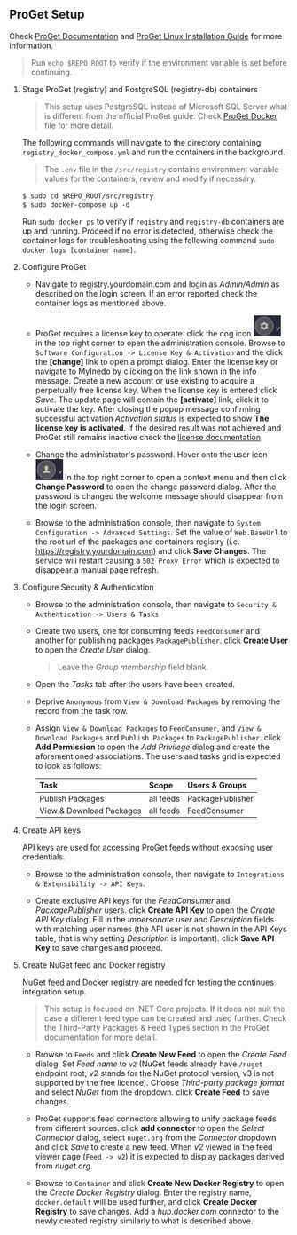 ## ProGet Setup
Check [ProGet Documentation](https://docs.inedo.com/docs/proget/overview) and [ProGet Linux Installation Guide](https://docs.inedo.com/docs/proget/installation/installation-guide/linux-docker) for more information.
> Run `echo $REPO_ROOT` to verify if the environment variable is set before continuing.

1. Stage ProGet (registry) and PostgreSQL (registry-db) containers
    > This setup uses PostgreSQL instead of Microsoft SQL Server what is different from the official ProGet guide. Check [ProGet Docker](https://hub.docker.com/r/inedo/proget/dockerfile) file for more detail.
    
    The following commands will navigate to the directory containing `registry_docker_compose.yml` and run the containers in the background.

    > The `.env` file in the `/src/registry` contains environment variable values for the containers, review and modify if necessary.

    ```
    $ sudo cd $REPO_ROOT/src/registry
    $ sudo docker-compose up -d
    ```

    <a name="docker-logs"></a>Run `sudo docker ps` to verify if `registry` and `registry-db` containers are up and running. Proceed if no error is detected, otherwise check the container logs for troubleshooting using the following command `sudo docker logs [container name]`.

2. Configure ProGet

    - Navigate to registry.yourdomain.com and login as _Admin/Admin_ as described on the login screen. If an error reported check the container logs as mentioned above.

    - ProGet requires a license key to operate. click the cog icon ![Alt text](/resources/img/proget_cog.png?raw=true "ProGet administration console") in the top right corner to open the administration console. Browse to `Software Configuration -> License Key & Activation` and the click the **[change]** link to open a prompt dialog. Enter the license key or navigate to MyInedo by clicking on the link shown in the info message. Create a new account or use existing to acquire a perpetually free license key. When the license key is entered click *Save*. The update page will contain the **[activate]** link, click it to activate the key. After closing the popup message confirming successful activation _Activation status_ is expected to show **The license key is activated**. If the desired result was not achieved and ProGet still remains inactive check the [license documentation](https://docs.inedo.com/docs/proget/administration/license).

    - Change the administrator's password. Hover onto the user icon ![Alt text](/resources/img/proget_user.png?raw=true "ProGet user") in the top right corner to open a context menu and then click **Change Password** to open the change password dialog. After the password is changed the welcome message should disappear from the login screen.

    - Browse to the administration console, then navigate to `System Configuration -> Advanced Settings`. Set the value of `Web.BaseUrl` to the root url of the packages and containers registry (i.e. https://registry.yourdomain.com) and click **Save Changes**. The service will restart causing a `502 Proxy Error` which is expected to disappear a manual page refresh.

3. Configure Security & Authentication

    - Browse to the administration console, then navigate to `Security & Authentication -> Users & Tasks`

    - Create two users, one for consuming feeds `FeedConsumer` and another for publishing packages `PackagePublisher`. click **Create User** to open the _Create User_ dialog.
        > Leave the _Group membership_ field blank.

    - Open the _Tasks_ tab after the users have been created.

    - Deprive `Anonymous` from `View & Download Packages` by removing the record from the task row.

    - Assign `View & Download Packages` to `FeedConsumer`, and `View & Download Packages` and `Publish Packages` to `PackagePublisher`. click **Add Permission** to open the _Add Privilege_ dialog and create the aforementioned associations. The users and tasks grid is expected to look as follows:

        | Task                     | Scope     | Users & Groups                 |
        | :----------------------- |:--------- | :----------------------------- |
        | Publish Packages         | all feeds | PackagePublisher               |
        | View & Download Packages | all feeds | FeedConsumer                   |

4. Create API keys

    API keys are used for accessing ProGet feeds without exposing user credentials.

    - Browse to the administration console, then navigate to `Integrations & Extensibility -> API Keys`. 

    - Create exclusive API keys for the _FeedConsumer_ and _PackagePublisher_ users. click **Create API Key** to open the _Create API Key_ dialog. Fill in the _Impersonate user_ and _Description_ fields with matching user names (the API user is not shown in the API Keys table, that is why setting _Description_ is important). click **Save API Key** to save changes and proceed.

5. Create NuGet feed and Docker registry

    NuGet feed and Docker registry are needed for testing the continues integration setup.
    > This setup is focused on .NET Core projects. If it does not suit the case a different feed type can be created and used further. Check the Third-Party Packages & Feed Types section in the ProGet documentation for more detail.

    - Browse to `Feeds` and click **Create New Feed** to open the _Create Feed_ dialog. Set _Feed name_ to `v2` (NuGet feeds already have `/nuget` endpoint root; v2 stands for the NuGet protocol version, v3 is not supported by the free licence). Choose _Third-party package format_ and select _NuGet_ from the dropdown. click **Create Feed** to save changes.

    - ProGet supports feed connectors allowing to unify package feeds from different sources. click **add connector** to open the _Select Connector_ dialog, select `nuget.org` from the _Connector_ dropdown and click *Save* to create a new feed. When _v2_ viewed in the feed viewer page (`Feed -> v2`) it is expected to display packages derived from _nuget.org_.

    - Browse to `Container` and click **Create New Docker Registry** to open the _Create Docker Registry_ dialog. Enter the registry name, `docker.default` will be used further, and click **Create Docker Registry** to save changes. Add a _hub.docker.com_ connector to the newly created registry similarly to what is described above.
